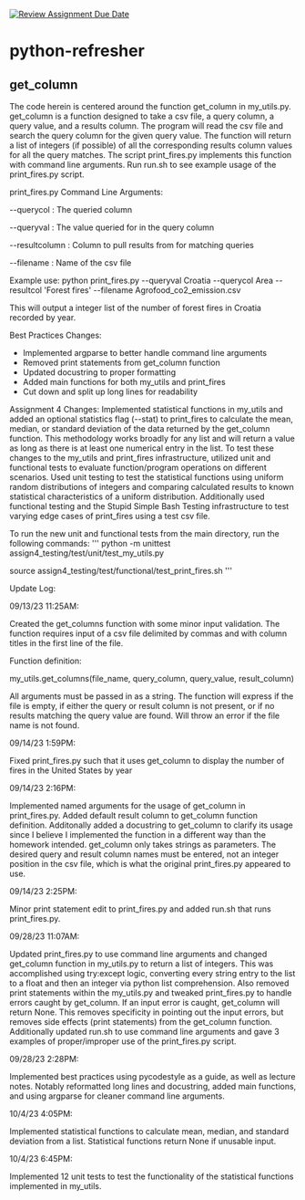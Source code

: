[![Review Assignment Due Date](https://classroom.github.com/assets/deadline-readme-button-24ddc0f5d75046c5622901739e7c5dd533143b0c8e959d652212380cedb1ea36.svg)](https://classroom.github.com/a/oQi7O4AA)
# python-refresher

## get_column

The code herein is centered around the function get_column in my_utils.py.  get_column is a function designed to take a csv file, a query column, a query value, and a results column. The program will read the csv file and search the query column for the given query value. The function will return a list of integers (if possible) of all the corresponding results column values for all the query matches. The script print_fires.py implements this function with command line arguments. Run run.sh to see example usage of the print_fires.py script.  

print_fires.py Command Line Arguments:

--querycol : The queried column

--queryval : The value queried for in the query column

--resultcolumn : Column to pull results from for matching queries

--filename : Name of the csv file

Example use: python print_fires.py --queryval Croatia --querycol Area --resultcol 'Forest fires' --filename Agrofood_co2_emission.csv

This will output a integer list of the number of forest fires in Croatia recorded by year.

Best Practices Changes:
- Implemented argparse to better handle command line arguments
- Removed print statements from get_column function
- Updated docustring to proper formatting
- Added main functions for both my_utils and print_fires
- Cut down and split up long lines for readability

Assignment 4 Changes:
Implemented statistical functions in my_utils and added an optional statistics flag (--stat) to print_fires to calculate the mean, median, or standard deviation of the data returned by the get_column function.  This methodology works broadly for any list and will return a value as long as there is at least one numerical entry in the list.  To test these changes to the my_utils and print_fires infrastructure, utilized unit and functional tests to evaluate function/program operations on different scenarios.  Used unit testing to test the statistical functions using uniform random distributions of integers and comparing calculated results to known statistical characteristics of a uniform distribution.  Additionally used functional testing and the Stupid Simple Bash Testing infrastructure to test varying edge cases of print_fires using a test csv file.


To run the new unit and functional tests from the main directory, run the following commands:
'''
python -m unittest assign4_testing/test/unit/test_my_utils.py

source assign4_testing/test/functional/test_print_fires.sh
'''


Update Log:

09/13/23 11:25AM:

Created the get_columns function with some minor input validation. The function requires input of a csv file delimited by commas and with column titles in the first line of the file.

Function definition:

my_utils.get_columns(file_name, query_column, query_value, result_column)

All arguments must be passed in as a string. The function will express if the file is empty, if either the query or result column is not present, or if no results matching the query value are found. Will throw an error if the file name is not found.


09/14/23 1:59PM:

Fixed print_fires.py such that it uses get_column to display the number of fires in the United States by year 


09/14/23 2:16PM:

Implemented named arguments for the usage of get_column in print_fires.py. Added default result column to get_column function definition. 
Additonally added a docustring to get_column to clarify its usage since I believe I implemented the function in a different way than the homework intended. 
get_column only takes strings as parameters.  The desired query and result column names must be entered, not an integer position in the csv file, which is what the original print_fires.py appeared to use.


09/14/23 2:25PM:

Minor print statement edit to print_fires.py and added run.sh that runs print_fires.py.


09/28/23 11:07AM:

Updated print_fires.py to use command line arguments and changed get_column function in my_utils.py to return a list of integers. This was accomplished using try:except logic, converting every string entry to the list to a float and then an integer via python list comprehension. 
Also removed print statements within the my_utils.py and tweaked print_fires.py to handle errors caught by get_column. If an input error is caught, get_column will return None. This removes specificity in pointing out the input errors, but removes side effects (print statements) from the get_column function.
Additionally updated run.sh to use command line arguments and gave 3 examples of proper/improper use of the print_fires.py script.


09/28/23 2:28PM:

Implemented best practices using pycodestyle as a guide, as well as lecture notes. Notably reformatted long lines and docustring, added main functions, and using argparse for cleaner command line arguments.


10/4/23  4:05PM:

Implemented statistical functions to calculate mean, median, and standard deviation from a list.  Statistical functions return None if unusable input.


10/4/23 6:45PM:

Implemented 12 unit tests to test the functionality of the statistical functions implemented in my_utils. 